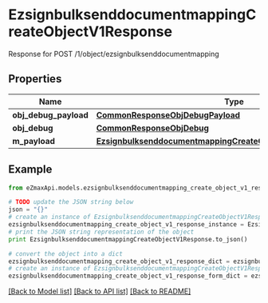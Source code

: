 # EzsignbulksenddocumentmappingCreateObjectV1Response

Response for POST /1/object/ezsignbulksenddocumentmapping

## Properties

Name | Type | Description | Notes
------------ | ------------- | ------------- | -------------
**obj_debug_payload** | [**CommonResponseObjDebugPayload**](CommonResponseObjDebugPayload.md) |  | 
**obj_debug** | [**CommonResponseObjDebug**](CommonResponseObjDebug.md) |  | [optional] 
**m_payload** | [**EzsignbulksenddocumentmappingCreateObjectV1ResponseMPayload**](EzsignbulksenddocumentmappingCreateObjectV1ResponseMPayload.md) |  | 

## Example

```python
from eZmaxApi.models.ezsignbulksenddocumentmapping_create_object_v1_response import EzsignbulksenddocumentmappingCreateObjectV1Response

# TODO update the JSON string below
json = "{}"
# create an instance of EzsignbulksenddocumentmappingCreateObjectV1Response from a JSON string
ezsignbulksenddocumentmapping_create_object_v1_response_instance = EzsignbulksenddocumentmappingCreateObjectV1Response.from_json(json)
# print the JSON string representation of the object
print EzsignbulksenddocumentmappingCreateObjectV1Response.to_json()

# convert the object into a dict
ezsignbulksenddocumentmapping_create_object_v1_response_dict = ezsignbulksenddocumentmapping_create_object_v1_response_instance.to_dict()
# create an instance of EzsignbulksenddocumentmappingCreateObjectV1Response from a dict
ezsignbulksenddocumentmapping_create_object_v1_response_form_dict = ezsignbulksenddocumentmapping_create_object_v1_response.from_dict(ezsignbulksenddocumentmapping_create_object_v1_response_dict)
```
[[Back to Model list]](../README.md#documentation-for-models) [[Back to API list]](../README.md#documentation-for-api-endpoints) [[Back to README]](../README.md)


